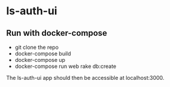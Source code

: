 # ls-auth-ui #

## Run with docker-compose ##

* git clone the repo
* docker-compose build
* docker-compose up
* docker-compose run web rake db:create

The ls-auth-ui app should then be accessible at localhost:3000.
